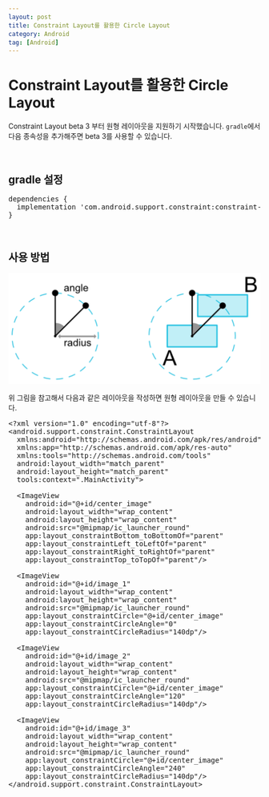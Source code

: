 ```yaml
---
layout: post
title: Constraint Layout를 활용한 Circle Layout
category: Android
tag: [Android]
---
```

# Constraint Layout를 활용한 Circle Layout

Constraint Layout beta 3 부터 원형 레이아웃을 지원하기 시작했습니다. `gradle`에서 다음 종속성을 추가해주면 beta 3를 사용할 수 있습니다.

<br>

## gradle 설정

<pre class="prettyprint">
dependencies {
  implementation 'com.android.support.constraint:constraint-layout:1.1.0-beta3'
}
</pre>

<br>

## 사용 방법

![image](/assets/android/004.png)

위 그림을 참고해서 다음과 같은 레이아웃을 작성하면 원형 레이아웃을 만들 수 있습니다.

<pre class="prettyprint">
&lt;?xml version="1.0" encoding="utf-8"?&gt;
&lt;android.support.constraint.ConstraintLayout
  xmlns:android="http://schemas.android.com/apk/res/android"
  xmlns:app="http://schemas.android.com/apk/res-auto"
  xmlns:tools="http://schemas.android.com/tools"
  android:layout_width="match_parent"
  android:layout_height="match_parent"
  tools:context=".MainActivity"&gt;

  &lt;ImageView
    android:id="@+id/center_image"
    android:layout_width="wrap_content"
    android:layout_height="wrap_content"
    android:src="@mipmap/ic_launcher_round"
    app:layout_constraintBottom_toBottomOf="parent"
    app:layout_constraintLeft_toLeftOf="parent"
    app:layout_constraintRight_toRightOf="parent"
    app:layout_constraintTop_toTopOf="parent"/&gt;

  &lt;ImageView
    android:id="@+id/image_1"
    android:layout_width="wrap_content"
    android:layout_height="wrap_content"
    android:src="@mipmap/ic_launcher_round"
    app:layout_constraintCircle="@+id/center_image"
    app:layout_constraintCircleAngle="0"
    app:layout_constraintCircleRadius="140dp"/&gt;

  &lt;ImageView
    android:id="@+id/image_2"
    android:layout_width="wrap_content"
    android:layout_height="wrap_content"
    android:src="@mipmap/ic_launcher_round"
    app:layout_constraintCircle="@+id/center_image"
    app:layout_constraintCircleAngle="120"
    app:layout_constraintCircleRadius="140dp"/&gt;

  &lt;ImageView
    android:id="@+id/image_3"
    android:layout_width="wrap_content"
    android:layout_height="wrap_content"
    android:src="@mipmap/ic_launcher_round"
    app:layout_constraintCircle="@+id/center_image"
    app:layout_constraintCircleAngle="240"
    app:layout_constraintCircleRadius="140dp"/&gt;
&lt;/android.support.constraint.ConstraintLayout&gt;
</pre>